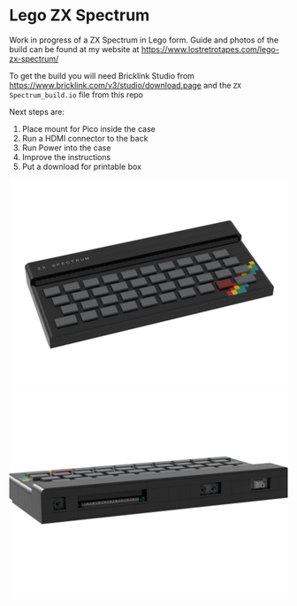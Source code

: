 # Lego ZX Spectrum

Work in progress of a ZX Spectrum in Lego form. Guide and photos of the build can be found at my website at https://www.lostretrotapes.com/lego-zx-spectrum/

To get the build you will need Bricklink Studio from https://www.bricklink.com/v3/studio/download.page and the `ZX Spectrum_build.io` file from this repo

Next steps are:

1. Place mount for Pico inside the case
2. Run a HDMI connector to the back
3. Run Power into the case
4. Improve the instructions
5. Put a download for printable box

![ZX Spectrum](ZX%20Spectrum_main.png)
![ZX Spectrum](ZX%20Spectrum_back.png)
